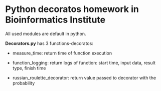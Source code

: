 # Python decoratos homework in Bioinformatics Institute

All used modules are default in python. 

**Decorators.py** has 3 functions-decoratos:

- measure_time: return time of function execution

- function_logging: return logs of function: start time, input data, result type, finish time

- russian_roulette_decorator: return value passed to decorator with the probability 
